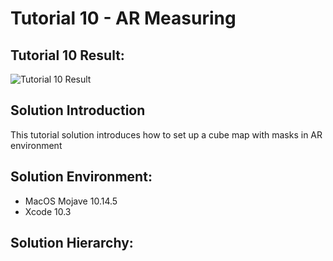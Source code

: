 Tutorial 10 - AR Measuring
====================

## Tutorial 10 Result:
![Tutorial 10 Result](https://github.com/jingyangcarl/Resources/blob/master/ARKitTutorial/Tutorial10_ARPortal/result.gif)

## Solution Introduction
This tutorial solution introduces how to set up a cube map with masks in AR environment

## Solution Environment:
* MacOS Mojave 10.14.5
* Xcode 10.3

## Solution Hierarchy:
